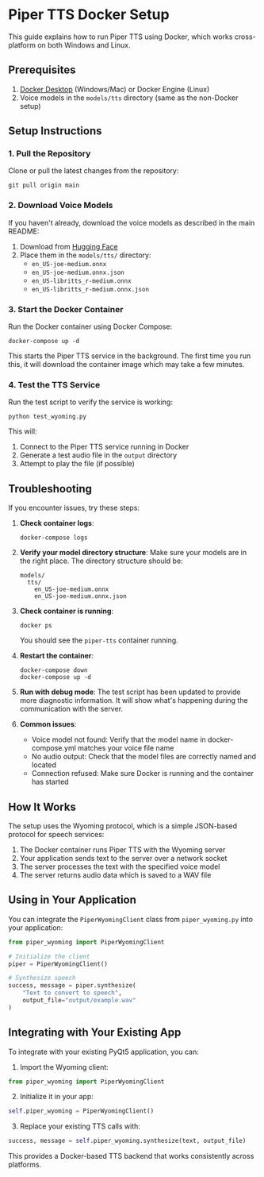 # Piper TTS Docker Setup

This guide explains how to run Piper TTS using Docker, which works cross-platform on both Windows and Linux.

## Prerequisites

1. [Docker Desktop](https://www.docker.com/products/docker-desktop/) (Windows/Mac) or Docker Engine (Linux)
2. Voice models in the `models/tts` directory (same as the non-Docker setup)

## Setup Instructions

### 1. Pull the Repository

Clone or pull the latest changes from the repository:

```
git pull origin main
```

### 2. Download Voice Models

If you haven't already, download the voice models as described in the main README:

1. Download from [Hugging Face](https://huggingface.co/rhasspy/piper-voices/tree/main/en/en_US)
2. Place them in the `models/tts/` directory:
   - `en_US-joe-medium.onnx`
   - `en_US-joe-medium.onnx.json`
   - `en_US-libritts_r-medium.onnx`
   - `en_US-libritts_r-medium.onnx.json`

### 3. Start the Docker Container

Run the Docker container using Docker Compose:

```
docker-compose up -d
```

This starts the Piper TTS service in the background. The first time you run this, it will download the container image which may take a few minutes.

### 4. Test the TTS Service

Run the test script to verify the service is working:

```
python test_wyoming.py
```

This will:
1. Connect to the Piper TTS service running in Docker
2. Generate a test audio file in the `output` directory
3. Attempt to play the file (if possible)

## Troubleshooting

If you encounter issues, try these steps:

1. **Check container logs**:
   ```
   docker-compose logs
   ```

2. **Verify your model directory structure**:
   Make sure your models are in the right place. The directory structure should be:
   ```
   models/
     tts/
       en_US-joe-medium.onnx
       en_US-joe-medium.onnx.json
   ```

3. **Check container is running**:
   ```
   docker ps
   ```
   You should see the `piper-tts` container running.

4. **Restart the container**:
   ```
   docker-compose down
   docker-compose up -d
   ```

5. **Run with debug mode**:
   The test script has been updated to provide more diagnostic information. It will show what's happening during the communication with the server.

6. **Common issues**:
   - Voice model not found: Verify that the model name in docker-compose.yml matches your voice file name
   - No audio output: Check that the model files are correctly named and located
   - Connection refused: Make sure Docker is running and the container has started

## How It Works

The setup uses the Wyoming protocol, which is a simple JSON-based protocol for speech services:

1. The Docker container runs Piper TTS with the Wyoming server
2. Your application sends text to the server over a network socket
3. The server processes the text with the specified voice model
4. The server returns audio data which is saved to a WAV file

## Using in Your Application

You can integrate the `PiperWyomingClient` class from `piper_wyoming.py` into your application:

```python
from piper_wyoming import PiperWyomingClient

# Initialize the client
piper = PiperWyomingClient()

# Synthesize speech
success, message = piper.synthesize(
    "Text to convert to speech", 
    output_file="output/example.wav"
)
```

## Integrating with Your Existing App

To integrate with your existing PyQt5 application, you can:

1. Import the Wyoming client:
```python
from piper_wyoming import PiperWyomingClient
```

2. Initialize it in your app:
```python
self.piper_wyoming = PiperWyomingClient()
```

3. Replace your existing TTS calls with:
```python
success, message = self.piper_wyoming.synthesize(text, output_file)
```

This provides a Docker-based TTS backend that works consistently across platforms.
